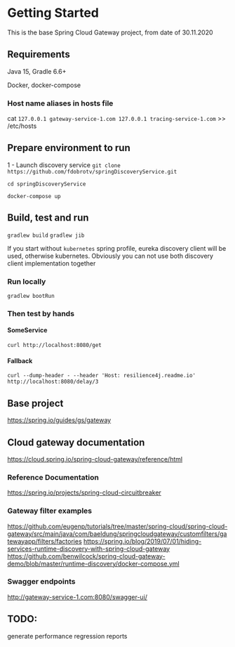 # Getting Started
This is the base Spring Cloud Gateway project, from date of 30.11.2020

## Requirements
Java 15, Gradle 6.6+

Docker, docker-compose

### Host name aliases in hosts file
cat `127.0.0.1 gateway-service-1.com
127.0.0.1 tracing-service-1.com` >> /etc/hosts

## Prepare environment to run
1 - Launch discovery service
`git clone https://github.com/fdobrotv/springDiscoveryService.git`

`cd springDiscoveryService`

`docker-compose up`

## Build, test and run
`gradlew build`
`gradlew jib`

If you start without `kubernetes` spring profile, eureka discovery client will be used, otherwise kubernetes.
Obviously you can not use both discovery client implementation together

### Run locally
`gradlew bootRun`

### Then test by hands
#### SomeService
`curl http://localhost:8080/get`
#### Fallback
`curl --dump-header - --header 'Host: resilience4j.readme.io' http://localhost:8080/delay/3`

## Base project
https://spring.io/guides/gs/gateway

## Cloud gateway documentation
https://cloud.spring.io/spring-cloud-gateway/reference/html

### Reference Documentation
https://spring.io/projects/spring-cloud-circuitbreaker

### Gateway filter examples
https://github.com/eugenp/tutorials/tree/master/spring-cloud/spring-cloud-gateway/src/main/java/com/baeldung/springcloudgateway/customfilters/gatewayapp/filters/factories
https://spring.io/blog/2019/07/01/hiding-services-runtime-discovery-with-spring-cloud-gateway
https://github.com/benwilcock/spring-cloud-gateway-demo/blob/master/runtime-discovery/docker-compose.yml

### Swagger endpoints
http://gateway-service-1.com:8080/swagger-ui/

## TODO:
generate performance regression reports